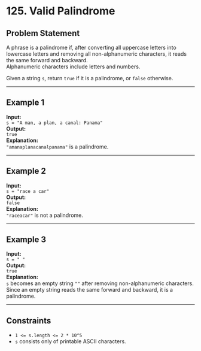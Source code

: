 # 125. Valid Palindrome

## Problem Statement
A phrase is a palindrome if, after converting all uppercase letters into lowercase letters and removing all non-alphanumeric characters, it reads the same forward and backward.  
Alphanumeric characters include letters and numbers.

Given a string `s`, return `true` if it is a palindrome, or `false` otherwise.

---

## Example 1
**Input:**  
`s = "A man, a plan, a canal: Panama"`  
**Output:**  
`true`  
**Explanation:**  
`"amanaplanacanalpanama"` is a palindrome.

---

## Example 2
**Input:**  
`s = "race a car"`  
**Output:**  
`false`  
**Explanation:**  
`"raceacar"` is not a palindrome.

---

## Example 3
**Input:**  
`s = " "`  
**Output:**  
`true`  
**Explanation:**  
`s` becomes an empty string `""` after removing non-alphanumeric characters.  
Since an empty string reads the same forward and backward, it is a palindrome.

---

## Constraints
- `1 <= s.length <= 2 * 10^5`
- `s` consists only of printable ASCII characters.
